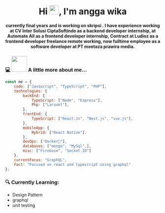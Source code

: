  <h1 align="center">Hi <img src="https://raw.githubusercontent.com/MartinHeinz/MartinHeinz/master/wave.gif" width="30px">, I'm angga wika</h1>

<h4 align="center">currently final years and is working on skripsi . I have experience working at CV Inter Solusi CiptaSoftindo as a backend developer internship, at Automate All as a frontend developer internship, Contract at Ludioz as a frontend developer freelance remote working, now fulltime employee as a software developer at PT meetaza prawira media.</h4>

### 💻 <img src="https://media.giphy.com/media/VgCDAzcKvsR6OM0uWg/giphy.gif" width="50"> A little more about me...  

```javascript
const me = {
    code: ["Javascript", "TypeScript", "PHP"],
    technologies: {
        backEnd: {
            TypeScript: ["Node", "Express"],
            Php: ["Laravel"],
        },
        frontEnd: {
            TypeScript: ["React.Js", "Next.js", "vue.js"],
        },
        mobileApp: {
            Hybrid: ["React Native"],
        },
        devOps: ["Docker🐳"],
        databases: ["mongo", "MySql",],
        misc: ["Firebase", "Socket.IO"]
    },
    currentFocus: "GraphQL",
    Fact: "Focused on react and typescript using graphql"
};
```
### 🔍 Currently Learning:
- Design Pattern
- graphql
- unit testing

